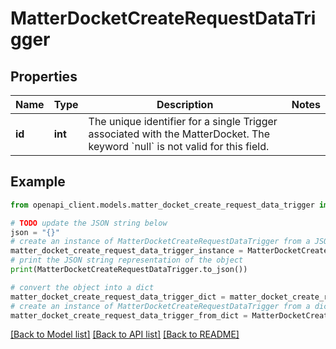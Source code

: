 # MatterDocketCreateRequestDataTrigger


## Properties

Name | Type | Description | Notes
------------ | ------------- | ------------- | -------------
**id** | **int** | The unique identifier for a single Trigger associated with the MatterDocket. The keyword &#x60;null&#x60; is not valid for this field. | 

## Example

```python
from openapi_client.models.matter_docket_create_request_data_trigger import MatterDocketCreateRequestDataTrigger

# TODO update the JSON string below
json = "{}"
# create an instance of MatterDocketCreateRequestDataTrigger from a JSON string
matter_docket_create_request_data_trigger_instance = MatterDocketCreateRequestDataTrigger.from_json(json)
# print the JSON string representation of the object
print(MatterDocketCreateRequestDataTrigger.to_json())

# convert the object into a dict
matter_docket_create_request_data_trigger_dict = matter_docket_create_request_data_trigger_instance.to_dict()
# create an instance of MatterDocketCreateRequestDataTrigger from a dict
matter_docket_create_request_data_trigger_from_dict = MatterDocketCreateRequestDataTrigger.from_dict(matter_docket_create_request_data_trigger_dict)
```
[[Back to Model list]](../README.md#documentation-for-models) [[Back to API list]](../README.md#documentation-for-api-endpoints) [[Back to README]](../README.md)


